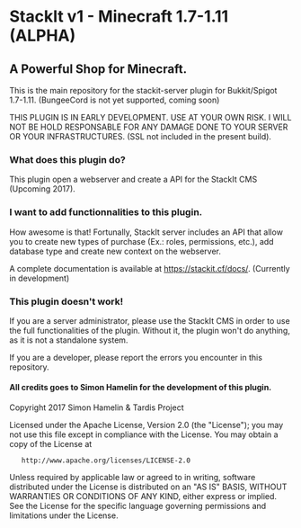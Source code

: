 # StackIt v1 - Minecraft 1.7-1.11 (ALPHA)
## A Powerful Shop for Minecraft.

This is the main repository for the stackit-server plugin for Bukkit/Spigot 1.7-1.11.
(BungeeCord is not yet supported, coming soon)

THIS PLUGIN IS IN EARLY DEVELOPMENT. USE AT YOUR OWN RISK. I WILL NOT BE HOLD RESPONSABLE FOR ANY DAMAGE DONE TO YOUR SERVER OR YOUR INFRASTRUCTURES. (SSL not included in the present build).

### What does this plugin do?
This plugin open a webserver and create a API for the StackIt CMS (Upcoming 2017).

### I want to add functionnalities to this plugin.
How awesome is that! Fortunally, StackIt server includes an API that allow you to create new types of purchase (Ex.: roles, permissions, etc.), add database type and create new context on the webserver.

A complete documentation is available at https://stackit.cf/docs/. (Currently in development)

### This plugin doesn't work!
If you are a server administrator, please use the StackIt CMS in order to use the full functionalities of the plugin. Without it, the plugin won't do anything, as it is not a standalone system.

If you are a developer, please report the errors you encounter in this repository.

#### All credits goes to Simon Hamelin for the development of this plugin.

   Copyright 2017 Simon Hamelin & Tardis Project

   Licensed under the Apache License, Version 2.0 (the "License");
   you may not use this file except in compliance with the License.
   You may obtain a copy of the License at

       http://www.apache.org/licenses/LICENSE-2.0

   Unless required by applicable law or agreed to in writing, software
   distributed under the License is distributed on an "AS IS" BASIS,
   WITHOUT WARRANTIES OR CONDITIONS OF ANY KIND, either express or implied.
   See the License for the specific language governing permissions and
   limitations under the License.
